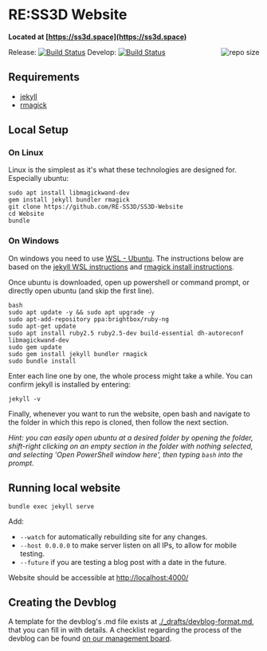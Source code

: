 # RE:SS3D Website

**Located at [https://ss3d.space](https://ss3d.space)**

Release: [![Build Status](https://travis-ci.com/RE-SS3D/SS3D-Website.svg?branch=release)](https://travis-ci.com/RE-SS3D/SS3D-Website)
Develop: [![Build Status](https://travis-ci.com/RE-SS3D/SS3D-Website.svg?branch=develop)](https://travis-ci.com/RE-SS3D/SS3D-Website)
<img src="https://img.shields.io/github/repo-size/RE-SS3D/SS3D-Website?color=gold&style=flat-round" alt="repo size" align="right">

## Requirements

- [jekyll](https://jekyllrb.com/docs/installation/)
- [rmagick](https://github.com/rmagick/rmagick)

## Local Setup

### On Linux

Linux is the simplest as it's what these technologies are designed for. Especially ubuntu:

    sudo apt install libmagickwand-dev
    gem install jekyll bundler rmagick
    git clone https://github.com/RE-SS3D/SS3D-Website
    cd Website
    bundle

### On Windows

On windows you need to use [WSL - Ubuntu](https://www.microsoft.com/en-nz/p/ubuntu-1804-lts/9n9tngvndl3q?rtc=1&activetab=pivot:overviewtab). The instructions below are based on the [jekyll WSL instructions](https://jekyllrb.com/docs/installation/windows/) and [rmagick install instructions](https://github.com/rmagick/rmagick).

Once ubuntu is downloaded, open up powershell or command prompt, or directly open ubuntu (and skip the first line).

    bash
    sudo apt update -y && sudo apt upgrade -y
    sudo apt-add-repository ppa:brightbox/ruby-ng
    sudo apt-get update
    sudo apt install ruby2.5 ruby2.5-dev build-essential dh-autoreconf libmagickwand-dev
    sudo gem update
    sudo gem install jekyll bundler rmagick
    sudo bundle install

Enter each line one by one, the whole process might take a while.
You can confirm jekyll is installed by entering:

    jekyll -v

Finally, whenever you want to run the website, open bash and navigate to the folder in which this repo is cloned,
then follow the next section.

*Hint: you can easily open ubuntu at a desired folder by opening the folder, shift-right clicking on an empty section in the folder with nothing selected, and selecting 'Open PowerShell window here', then typing `bash` into the prompt.*

## Running local website

    bundle exec jekyll serve

Add:

- `--watch` for automatically rebuilding site for any changes.
- `--host 0.0.0.0` to make server listen on all IPs, to allow for mobile testing.
- `--future` if you are testing a blog post with a date in the future.

Website should be accessible at <http://localhost:4000/>

## Creating the Devblog

A template for the devblog's .md file exists at [./_drafts/devblog-format.md](./_drafts/devblog-format.md), that you can fill in with details. A checklist regarding the process of the devblog can be found [on our management board](https://trello.com/c/jLB9dKJH).
